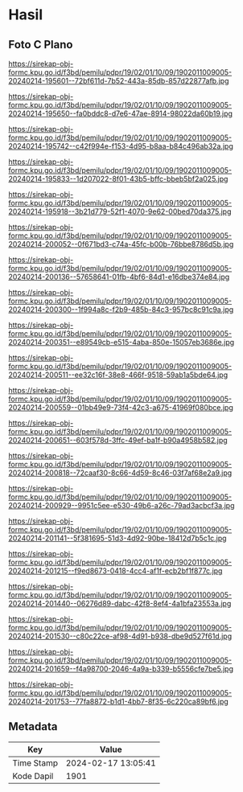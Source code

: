 # Hasil

## Foto C Plano

https://sirekap-obj-formc.kpu.go.id/f3bd/pemilu/pdpr/19/02/01/10/09/1902011009005-20240214-195601--72bf611d-7b52-443a-85db-857d22877afb.jpg

https://sirekap-obj-formc.kpu.go.id/f3bd/pemilu/pdpr/19/02/01/10/09/1902011009005-20240214-195650--fa0bddc8-d7e6-47ae-8914-98022da60b19.jpg

https://sirekap-obj-formc.kpu.go.id/f3bd/pemilu/pdpr/19/02/01/10/09/1902011009005-20240214-195742--c42f994e-f153-4d95-b8aa-b84c496ab32a.jpg

https://sirekap-obj-formc.kpu.go.id/f3bd/pemilu/pdpr/19/02/01/10/09/1902011009005-20240214-195833--1d207022-8f01-43b5-bffc-bbeb5bf2a025.jpg

https://sirekap-obj-formc.kpu.go.id/f3bd/pemilu/pdpr/19/02/01/10/09/1902011009005-20240214-195918--3b21d779-52f1-4070-9e62-00bed70da375.jpg

https://sirekap-obj-formc.kpu.go.id/f3bd/pemilu/pdpr/19/02/01/10/09/1902011009005-20240214-200052--0f671bd3-c74a-45fc-b00b-76bbe8786d5b.jpg

https://sirekap-obj-formc.kpu.go.id/f3bd/pemilu/pdpr/19/02/01/10/09/1902011009005-20240214-200136--57658641-01fb-4bf6-84d1-e16dbe374e84.jpg

https://sirekap-obj-formc.kpu.go.id/f3bd/pemilu/pdpr/19/02/01/10/09/1902011009005-20240214-200300--1f994a8c-f2b9-485b-84c3-957bc8c91c9a.jpg

https://sirekap-obj-formc.kpu.go.id/f3bd/pemilu/pdpr/19/02/01/10/09/1902011009005-20240214-200351--e89549cb-e515-4aba-850e-15057eb3686e.jpg

https://sirekap-obj-formc.kpu.go.id/f3bd/pemilu/pdpr/19/02/01/10/09/1902011009005-20240214-200511--ee32c16f-38e8-466f-9518-59ab1a5bde64.jpg

https://sirekap-obj-formc.kpu.go.id/f3bd/pemilu/pdpr/19/02/01/10/09/1902011009005-20240214-200559--01bb49e9-73f4-42c3-a675-41969f080bce.jpg

https://sirekap-obj-formc.kpu.go.id/f3bd/pemilu/pdpr/19/02/01/10/09/1902011009005-20240214-200651--603f578d-3ffc-49ef-ba1f-b90a4958b582.jpg

https://sirekap-obj-formc.kpu.go.id/f3bd/pemilu/pdpr/19/02/01/10/09/1902011009005-20240214-200818--72caaf30-8c66-4d59-8c46-03f7af68e2a9.jpg

https://sirekap-obj-formc.kpu.go.id/f3bd/pemilu/pdpr/19/02/01/10/09/1902011009005-20240214-200929--9951c5ee-e530-49b6-a26c-79ad3acbcf3a.jpg

https://sirekap-obj-formc.kpu.go.id/f3bd/pemilu/pdpr/19/02/01/10/09/1902011009005-20240214-201141--5f381695-51d3-4d92-90be-18412d7b5c1c.jpg

https://sirekap-obj-formc.kpu.go.id/f3bd/pemilu/pdpr/19/02/01/10/09/1902011009005-20240214-201215--f9ed8673-0418-4cc4-af1f-ecb2bf1f877c.jpg

https://sirekap-obj-formc.kpu.go.id/f3bd/pemilu/pdpr/19/02/01/10/09/1902011009005-20240214-201440--06276d89-dabc-42f8-8ef4-4a1bfa23553a.jpg

https://sirekap-obj-formc.kpu.go.id/f3bd/pemilu/pdpr/19/02/01/10/09/1902011009005-20240214-201530--c80c22ce-af98-4d91-b938-dbe9d527f61d.jpg

https://sirekap-obj-formc.kpu.go.id/f3bd/pemilu/pdpr/19/02/01/10/09/1902011009005-20240214-201659--f4a98700-2046-4a9a-b339-b5556cfe7be5.jpg

https://sirekap-obj-formc.kpu.go.id/f3bd/pemilu/pdpr/19/02/01/10/09/1902011009005-20240214-201753--77fa8872-b1d1-4bb7-8f35-6c220ca89bf6.jpg


## Metadata

| Key        | Value               |
| ---------- | ------------------- |
| Time Stamp | 2024-02-17 13:05:41 |
| Kode Dapil | 1901                |



